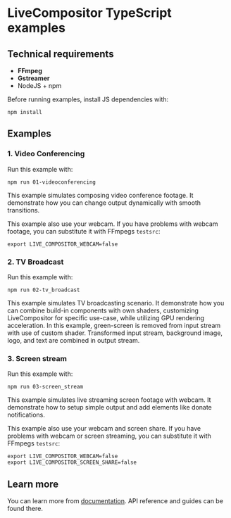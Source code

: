 # LiveCompositor TypeScript examples

## Technical requirements

- **FFmpeg**
- **Gstreamer**
- NodeJS + npm

Before running examples, install JS dependencies with:

```console
npm install
```

## Examples

### 1. Video Conferencing

Run this example with:

```console
npm run 01-videoconferencing
```

This example simulates composing video conference footage.
It demonstrate how you can change output dynamically with smooth transitions.

This example also use your webcam. If you have problems with webcam footage, you can substitute it with FFmpegs `testsrc`:

```console
export LIVE_COMPOSITOR_WEBCAM=false
```

### 2. TV Broadcast

Run this example with:

```console
npm run 02-tv_broadcast
```

This example simulates TV broadcasting scenario.
It demonstrate how you can combine build-in components with own shaders, customizing LiveCompositor for specific use-case, while utilizing GPU rendering acceleration.
In this example, green-screen is removed from input stream with use of custom shader. Transformed input stream, background image, logo, and text are combined in output stream.

### 3. Screen stream

Run this example with:

```console
npm run 03-screen_stream
```

This example simulates live streaming screen footage with webcam.
It demonstrate how to setup simple output and add elements like donate notifications.

This example also use your webcam and screen share. If you have problems with webcam or screen streaming, you can substitute it with FFmpegs `testsrc`:

```console
export LIVE_COMPOSITOR_WEBCAM=false
export LIVE_COMPOSITOR_SCREEN_SHARE=false
```

## Learn more

You can learn more from [documentation](https://compositor.live/docs/intro).
API reference and guides can be found there.
